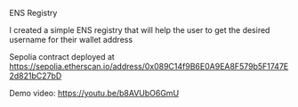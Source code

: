 ENS Registry

I created a simple ENS registry that will help the user to get the desired username for their wallet address

Sepolia contract deployed at https://sepolia.etherscan.io/address/0x089C14f9B6E0A9EA8F579b5F1747E2d821bC27bD

Demo video: https://youtu.be/b8AVUbO6GmU

